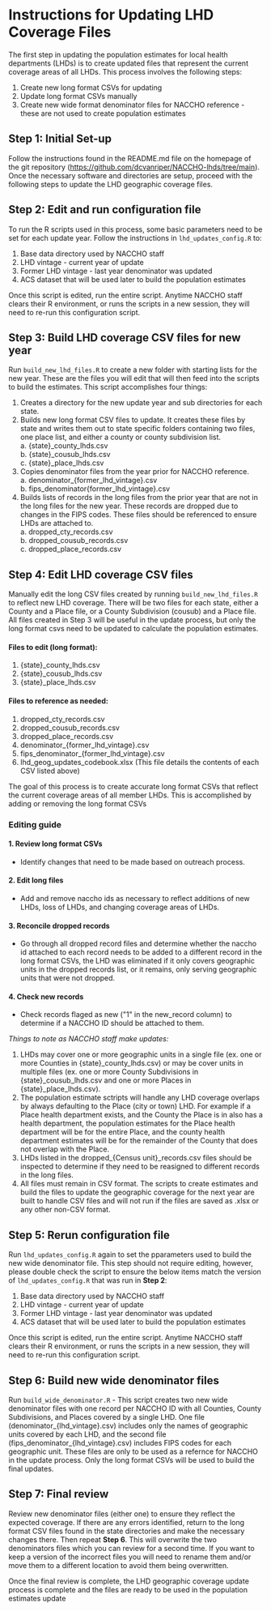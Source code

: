# Instructions for Updating LHD Coverage Files

The first step in updating the population estimates for local health departments (LHDs) is to create updated files that represent the current coverage areas of all LHDs. This process involves the following steps:

1. Create new long format CSVs for updating
2. Update long format CSVs manually
3. Create new wide format denominator files for NACCHO reference - these are not used to create population estimates

## Step 1: Initial Set-up
Follow the instructions found in the README.md file on the homepage of the git repository (https://github.com/dcvanriper/NACCHO-lhds/tree/main). Once the necessary software and directories are setup, proceed with the following steps to update the LHD geographic coverage files.

## Step 2: Edit and run configuration file
To run the R scripts used in this process, some basic parameters need to be set for each update year. Follow the instructions in `lhd_updates_config.R` to:

1. Base data directory used by NACCHO staff 
2. LHD vintage - current year of update
3. Former LHD vintage - last year denominator was updated
4. ACS dataset that will be used later to build the population estimates    

Once this script is edited, run the entire script. Anytime NACCHO staff clears their R environment, or runs the scripts in a new session, they will need to re-run this configuration script. 

## Step 3: Build LHD coverage CSV files for new year
Run `build_new_lhd_files.R` to create a new folder with starting lists for the new year. These are the files you will edit that will then feed into the scripts to build the estimates. This script accomplishes four things:

1. Creates a directory for the new update year and sub directories for each state.
2. Builds new long format CSV files to update. It creates these files by state and writes them out to state specific folders containing two files, one place list, and either a county or county subdivision list.    
    a. {state}_county_lhds.csv   
    b. {state}_cousub_lhds.csv   
    c. {state}_place_lhds.csv   
3. Copies denominator files from the year prior for NACCHO reference.  
    a. denominator_{former_lhd_vintage}.csv   
    b. fips_denominator{former_lhd_vintage}.csv   
4. Builds lists of records in the long files from the prior year that are not in the long files for the new year. These records are dropped due to changes in the FIPS codes. These files should be referenced to ensure LHDs are attached to.  
    a. dropped_cty_records.csv   
    b. dropped_cousub_records.csv   
    c. dropped_place_records.csv   

## Step 4: Edit LHD coverage CSV files
Manually edit the long CSV files created by running `build_new_lhd_files.R` to reflect new LHD coverage. There will be two files for each state, either a County and a Place file, or a County Subdivision (cousub) and a Place file. All files created in Step 3 will be useful in the update process, but only the long format csvs need to be updated to calculate the population estimates.    
#### Files to edit (long format):
1. {state}_county_lhds.csv
2. {state}_cousub_lhds.csv
3. {state}_place_lhds.csv
#### Files to reference as needed:
1. dropped_cty_records.csv
2. dropped_cousub_records.csv
3. dropped_place_records.csv 
4. denominator_{former_lhd_vintage}.csv
5. fips_denominator_{former_lhd_vintage}.csv
6. lhd_geog_updates_codebook.xlsx (This file details the contents of each CSV listed above)

The goal of this process is to create accurate long format CSVs that reflect the current coverage areas of all member LHDs. This is accomplished by adding or removing the long format CSVs  
### Editing guide
#### 1. Review long format CSVs
- Identify changes that need to be made based on outreach process.
#### 2. Edit long files
- Add and remove naccho ids as necessary to reflect additions of new LHDs, loss of LHDs, and changing coverage areas of LHDs.
#### 3. Reconcile dropped records
- Go through all dropped record files and determine whether the naccho id attached to each record needs to be added to a different record in the long format CSVs, the LHD was eliminated if it only covers geographic units in the dropped records list, or it remains, only serving geographic units that were not dropped.
#### 4. Check new records
- Check records flaged as new ("1" in the new_record column) to determine if a NACCHO ID should be attached to them.

*Things to note as NACCHO staff make updates:*
1. LHDs may cover one or more geographic units in a single file (ex. one or more Counties in {state}_county_lhds.csv) or may be cover units in multiple files (ex. one or more County Subdivisions in {state}_cousub_lhds.csv and one or more Places in {state}_place_lhds.csv).
2. The population estimate sctripts will handle any LHD coverage overlaps by always defaulting to the Place (city or town) LHD. For example if a Place health department exists, and the County the Place is in also has a health department, the population estimates for the Place health department will be for the entire Place, and the county health department estimates will be for the remainder of the County that does not overlap with the Place.
3. LHDs listed in the dropped_{Census unit}_records.csv files should be inspected to determine if they need to be reasigned to different records in the long files.
4. All files must remain in CSV format. The scripts to create estimates and build the files to update the geographic coverage for the next year are built to handle CSV files and will not run if the files are saved as .xlsx or any other non-CSV format. 

## Step 5: Rerun configuration file
Run `lhd_updates_config.R` again to set the pparameters used to build the new wide denominator file. This step should not require editing, however, please double check the script to ensure the below items match the version of `lhd_updates_config.R` that was run in **Step 2**:

1. Base data directory used by NACCHO staff 
2. LHD vintage - current year of update
3. Former LHD vintage - last year denominator was updated
4. ACS dataset that will be used later to build the population estimates    

Once this script is edited, run the entire script. Anytime NACCHO staff clears their R environment, or runs the scripts in a new session, they will need to re-run this configuration script. 

## Step 6: Build new wide denominator files
Run `build_wide_denominator.R` - This script creates two new wide denominator files with one record per NACCHO ID with all Counties, County Subdivisions, and Places covered by a single LHD. One file (denominator_{lhd_vintage}.csv) includes only the names of geographic units covered by each LHD, and the second file (fips_denominator_{lhd_vintage}.csv) includes FIPS codes for each geographic unit. These files are only to be used as a refernce for NACCHO in the update process. Only the long format CSVs will be used to build the final updates.

## Step 7: Final review
Review new denominator files (either one) to ensure they reflect the expected coverage. If there are any errors identified, return to the long format CSV files found in the state directories and make the necessary changes there. Then repeat **Step 6**. This will overwrite the two denominators files which you can review for a second time. If you want to keep a version of the incorrect files you will need to rename them and/or move them to a different location to avoid them being overwritten.

Once the final review is complete, the LHD geographic coverage update process is complete and the files are ready to be used in the population estimates update